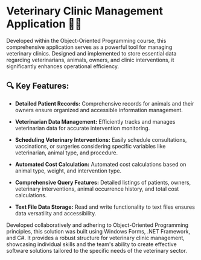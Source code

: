 # Veterinary Clinic Management Application 🐾🏥

Developed within the Object-Oriented Programming course, this comprehensive application serves as a powerful tool for managing veterinary clinics. Designed and implemented to store essential data regarding veterinarians, animals, owners, and clinic interventions, it significantly enhances operational efficiency.

## 🔍 Key Features:

- **Detailed Patient Records:** Comprehensive records for animals and their owners ensure organized and accessible information management.

- **Veterinarian Data Management:** Efficiently tracks and manages veterinarian data for accurate intervention monitoring.

- **Scheduling Veterinary Interventions:** Easily schedule consultations, vaccinations, or surgeries considering specific variables like veterinarian, animal type, and procedure.

- **Automated Cost Calculation:** Automated cost calculations based on animal type, weight, and intervention type.

- **Comprehensive Query Features:** Detailed listings of patients, owners, veterinary interventions, animal occurrence history, and total cost calculations.

- **Text File Data Storage:** Read and write functionality to text files ensures data versatility and accessibility.

Developed collaboratively and adhering to Object-Oriented Programming principles, this solution was built using Windows Forms, .NET Framework, and C#. It provides a robust structure for veterinary clinic management, showcasing individual skills and the team's ability to create effective software solutions tailored to the specific needs of the veterinary sector.
